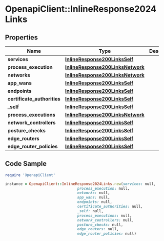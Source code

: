# OpenapiClient::InlineResponse2024Links

## Properties

Name | Type | Description | Notes
------------ | ------------- | ------------- | -------------
**services** | [**InlineResponse200LinksSelf**](InlineResponse200LinksSelf.md) |  | 
**process_execution** | [**InlineResponse200LinksNetwork**](InlineResponse200LinksNetwork.md) |  | 
**networks** | [**InlineResponse200LinksNetwork**](InlineResponse200LinksNetwork.md) |  | 
**app_wans** | [**InlineResponse200LinksSelf**](InlineResponse200LinksSelf.md) |  | 
**endpoints** | [**InlineResponse200LinksSelf**](InlineResponse200LinksSelf.md) |  | 
**certificate_authorities** | [**InlineResponse200LinksSelf**](InlineResponse200LinksSelf.md) |  | 
**_self** | [**InlineResponse200LinksSelf**](InlineResponse200LinksSelf.md) |  | 
**process_executions** | [**InlineResponse200LinksNetwork**](InlineResponse200LinksNetwork.md) |  | 
**network_controllers** | [**InlineResponse200LinksSelf**](InlineResponse200LinksSelf.md) |  | 
**posture_checks** | [**InlineResponse200LinksSelf**](InlineResponse200LinksSelf.md) |  | 
**edge_routers** | [**InlineResponse200LinksSelf**](InlineResponse200LinksSelf.md) |  | 
**edge_router_policies** | [**InlineResponse200LinksSelf**](InlineResponse200LinksSelf.md) |  | 

## Code Sample

```ruby
require 'OpenapiClient'

instance = OpenapiClient::InlineResponse2024Links.new(services: null,
                                 process_execution: null,
                                 networks: null,
                                 app_wans: null,
                                 endpoints: null,
                                 certificate_authorities: null,
                                 _self: null,
                                 process_executions: null,
                                 network_controllers: null,
                                 posture_checks: null,
                                 edge_routers: null,
                                 edge_router_policies: null)
```


